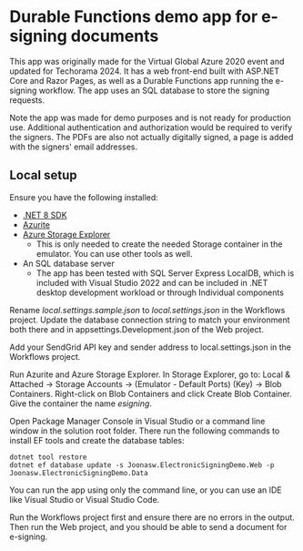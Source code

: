 # Durable Functions demo app for e-signing documents

This app was originally made for the Virtual Global Azure 2020 event and updated for Techorama 2024.
It has a web front-end built with ASP.NET Core and Razor Pages,
as well as a Durable Functions app running the e-signing workflow.
The app uses an SQL database to store the signing requests.

Note the app was made for demo purposes and is not ready for production use.
Additional authentication and authorization would be required to verify the signers.
The PDFs are also not actually digitally signed, a page is added with the signers' email addresses.

## Local setup

Ensure you have the following installed:

- [.NET 8 SDK](https://dotnet.microsoft.com/en-us/download)
- [Azurite](https://learn.microsoft.com/en-us/azure/storage/common/storage-use-azurite)
- [Azure Storage Explorer](https://azure.microsoft.com/en-us/products/storage/storage-explorer/)
  - This is only needed to create the needed Storage container in the emulator. You can use other tools as well.
- An SQL database server
  - The app has been tested with SQL Server Express LocalDB, which is included with Visual Studio 2022 and can be included in .NET desktop development workload or through Individual components

Rename _local.settings.sample.json_ to _local.settings.json_ in the Workflows project.
Update the database connection string to match your environment both there and in appsettings.Development.json of the Web project.

Add your SendGrid API key and sender address to local.settings.json in the Workflows project.

Run Azurite and Azure Storage Explorer.
In Storage Explorer, go to: Local & Attached -> Storage Accounts -> (Emulator - Default Ports) (Key) -> Blob Containers.
Right-click on Blob Containers and click Create Blob Container.
Give the container the name _esigning_.

Open Package Manager Console in Visual Studio or a command line window in the solution root folder.
There run the following commands to install EF tools and create the database tables:

```
dotnet tool restore
dotnet ef database update -s Joonasw.ElectronicSigningDemo.Web -p Joonasw.ElectronicSigningDemo.Data
```

You can run the app using only the command line, or you can use an IDE like Visual Studio or Visual Studio Code.

Run the Workflows project first and ensure there are no errors in the output.
Then run the Web project, and you should be able to send a document for e-signing.

